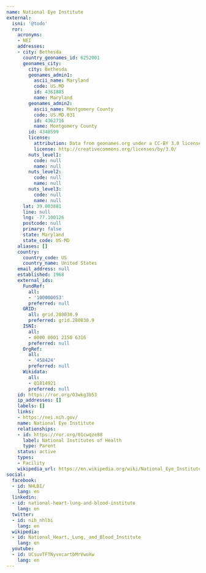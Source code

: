 ```yaml
---
name: National Eye Institute
external:
  isni: '@todo'
  ror:
    acronyms:
    - NEI
    addresses:
    - city: Bethesda
      country_geonames_id: 6252001
      geonames_city:
        city: Bethesda
        geonames_admin1:
          ascii_name: Maryland
          code: US.MD
          id: 4361885
          name: Maryland
        geonames_admin2:
          ascii_name: Montgomery County
          code: US.MD.031
          id: 4362716
          name: Montgomery County
        id: 4348599
        license:
          attribution: Data from geonames.org under a CC-BY 3.0 license
          license: http://creativecommons.org/licenses/by/3.0/
        nuts_level1:
          code: null
          name: null
        nuts_level2:
          code: null
          name: null
        nuts_level3:
          code: null
          name: null
      lat: 39.003881
      line: null
      lng: -77.100126
      postcode: null
      primary: false
      state: Maryland
      state_code: US-MD
    aliases: []
    country:
      country_code: US
      country_name: United States
    email_address: null
    established: 1968
    external_ids:
      FundRef:
        all:
        - '100000053'
        preferred: null
      GRID:
        all: grid.280030.9
        preferred: grid.280030.9
      ISNI:
        all:
        - 0000 0001 2150 6316
        preferred: null
      OrgRef:
        all:
        - '458424'
        preferred: null
      Wikidata:
        all:
        - Q1814921
        preferred: null
    id: https://ror.org/03wkg3b53
    ip_addresses: []
    labels: []
    links:
    - https://nei.nih.gov/
    name: National Eye Institute
    relationships:
    - id: https://ror.org/01cwqze88
      label: National Institutes of Health
      type: Parent
    status: active
    types:
    - Facility
    wikipedia_url: https://en.wikipedia.org/wiki/National_Eye_Institute
social:
  facebook:
  - id: NHLBI/
    lang: en
  linkedin:
  - id: national-heart-lung-and-blood-institute
    lang: en
  twitter:
  - id: nih_nhlbi
    lang: en
  wikipedia:
  - id: National_Heart,_Lung,_and_Blood_Institute
    lang: en
  youtube:
  - id: UCsuvTFTNyvxcartbMrVwoXw
    lang: en
---
```

